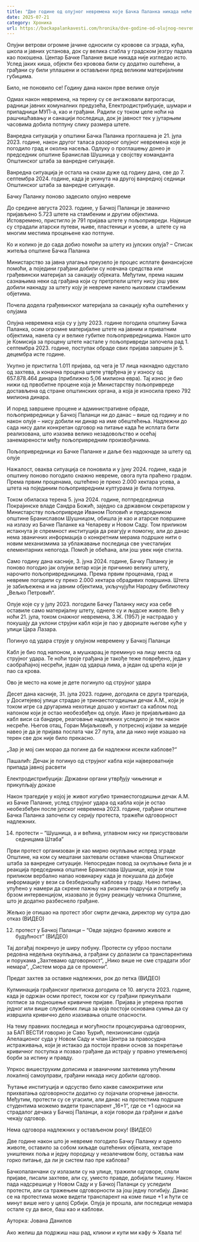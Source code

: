 ```yaml
---
title: "Две године од олујног невремена које Бачка Паланка никада неће заборавити"
date: 2025-07-21
category: Хроника
url: https://backapalankavesti.com/hronika/dve-godine-od-olujnog-nevremena-backa-palanka/
---
```


Олујни ветрови огромне јачине односили су кровове са зграда, кућа, школа и јавних установа, док су велика стабла у градском језгру падала као покошена. Центар Бачке Паланке више никада није изгледао исто. Услед јаких киша, објекти без кровова били су додатно оштећени, а грађани су били уплашени и остављени пред великим материјалним губицима.

Било, не поновило се! Годину дана након прве велике олује

Одмах након невремена, на терену су се ангажовали ватрогасци, радници јавних комуналних предузећа, Електродистрибуције, шумари и припадници МУП-а, као и грађани. Радили су током целе ноћи на рашчишћавању и санацији последица, док је јавност тек у јутарњим часовима добила потпуну слику размера штете.

Ванредна ситуација у општини Бачка Паланка проглашена је 21. јула 2023. године, након другог таласа разорног олујног невремена које је погодило град и околна насеља. Одлуку о проглашењу донео је председник општине Бранислав Шушница у својству команданта Општинског штаба за ванредне ситуације.

Ванредна ситуација је остала на снази дуже од годину дана, све до 7. септембра 2024. године, када је укинута на другој ванредној седници Општинског штаба за ванредне ситуације.

Бачку Паланку поново задесило олујно невреме

До средине августа 2023. године, у Бачкој Паланци је званично пријављено 5.723 штете на стамбеним и другим објектима. Истовремено, пристигло је 791 пријава штете у пољопривреди. Највише су страдали атарски путеви, њиве, пластеници и усеви, а  штете су на многим местима процењене као потпуне.

Ко и колико је до сада добио помоћи за штету из јулских олуја? – Списак житеља општине Бачка Паланка

Министарство за јавна улагања преузело је процес исплате финансијске помоћи, а поједини грађани добили су новчана средства или грађевински материјал за санацију објеката. Међутим, према нашим сазнањима неки од грађана који су претрпели штету нису још увек добили накнаду за штету коју је невреме нанело њиховим стамбеним објетима.

Почела додела грађевинског материјала за санацију кућа оштећених у олујама

Олујна невремена која су у јулу 2023. године погодила општину Бачка Паланка, осим огромне материјалне штете на јавним и приватним објектима, нанела су и велике губитке пољопривредницима. Након што је Комисија за процену штете настале у пољопривреди започела рад 1. септембра 2023. године, поступак обраде свих пријава завршен је 5. децембра исте године.

Укупно је пристигла 1.011 пријава, од чега је 17 лица накнадно одустало од захтева, а коначна процена штете утврђена је у износу од 657.878.464 динара (приближно 5,06 милиона евра). Тај износ је био нижи од првобитне процене која је Министарству пољопривреде достављена од стране општинских органа, а која је износила преко 792 милиона динара.

И поред завршене процене и административне обраде, пољопривредници у Бачкој Паланци ни до данас – више од годину и по након олује – нису добили ни динар на име обештећења. Надлежни до сада нису дали конкретан одговор на питање када ће исплата бити реализована, што изазива велико незадовољство и осећај занемарености међу пољопривредним произвођачима.

Пољопривредници из Бачке Паланке и даље без надокнаде за штету од олује

Нажалост, оваква ситуација се поновила и у јуну 2024. године, када је општину поново погодило снажно невреме, овога пута праћено градом. Према првим проценама, оштећено је преко 2.000 хектара усева, а штета на појединим пољопривредним културама је била потпуна.

Током обиласка терена 5. јуна 2024. године, потпредседница Покрајинске владе Сандра Божић, заједно са државном секретарком у Министарству пољопривреде Иваном Поповић и председником општине Браниславом Шушницом, обишла је као и атарске површине на излазу из Бачке Паланке ка Челареву и Новом Саду. Том приликом истакнута је спремност институција да реагују и помогну, али до данас нема званичних информација о конкретним мерама подршке нити о новим механизмима за ублажавање последица све учесталијих елементарних непогода. Помоћ је обећана, али још увек није стигла.

Само годину дана касније, 3. јуна 2024. године, Бачку Паланку је поново погодио јак олујни ветар који је причинио велику штету, нарочито пољопривредницима. Према првим проценама, град и невреме погодили су преко 2.000 хектара обрадивих површина. Штета је забиљежена и на јавним објектима, укључујући Народну библиотеку „Вељко Петровић“.

Олује које су у јулу 2023. погодиле Бачку Паланку нису иза себе оставиле само материјалну штету, однеле су и људске животе. Већ у ноћи 21. јула, током снажног невремена, З.Ж. (1957) је настрадао у покушају да уклони струјни кабл који је пао у двориште његове куће у улици Цара Лазара.

Погинуо од удара струје у олујном невремену у Бачкој Паланци

Кабл је био под напоном, а мушкарац је преминуо на лицу места од струјног удара. Те ноћи троје грађана је такође теже повређено, један у саобраћајној несрећи, један од ударца лима, а један од црепа који је пао са крова.

Ово је место на коме је дете погинуло од струјног удара

Десет дана касније, 31. јула 2023. године, догодила се друга трагедија, у Доситејевој улици страдао је тринаестогодишњи дечак А.М., који је током игре са другарима нехотице дошао у контакт са каблом под напоном који је остао необезбеђен од олује. Иако је пријављивано да кабл виси са бандере, реаговање надлежних уследило је тек након несреће. Његов отац, Горан Мијаљковић, у потресној изјави за медије навео је да је пријава послата чак 27 пута, али да нико није изашао на терен све док није било прекасно.

„Зар је мој син морао да погине да би надлежни исекли каблове?“

Пашалић: Дечак је погинуо од струјног кабла који највероватније припада јавној расвети

Електродистрибуција: Државни органи утврђују чињенице и прикупљају доказе

Након трагедије у којој је живот изгубио тринаестогодишњи дечак А.М. из Бачке Паланке, услед струјног удара од кабла који је остао необезбеђен после јулског невремена 2023. године, грађани општине Бачка Паланка започели су серију протеста, тражећи одговорност надлежних.

14. протести – “Шушница, а и већина, углавном нису ни присуствовали седницама Штаба”

Први протест организован је као мирно окупљање испред зграде Општине, на ком су мештани захтевали оставке чланова Општинског штаба за ванредне ситуације. Непосредан повод за окупљање била је и реакција председника општине Бранислава Шушнице, који је том приликом вербално напао новинарку када је покушала да добије информације у вези са безбедношћу каблова у граду. Њено питање, упућено у намери да скрене пажњу на ризична подручја и потребу за брзом интервенцијом, изазвало је бурну реакцију челника Општине, што је додатно разбеснело грађане.

Жељко је отишао на протест због смрти дечака, директор му сутра дао отказ (ВИДЕО)

12. протест у Бачкој Паланци – “Овде заједно бранимо животе и будућност” (ВИДЕО)

Тај догађај покренуо је ширу побуну. Протести су убрзо постали редовна недељна окупљања, а грађани су долазили са транспарентима и порукама „Захтевамо одговорност“, „Нико више не сме страдати због немара“, „Систем мора да се промени“.

Предат захтев за оставке надлежних, рок до петка (ВИДЕО)

Кулминација грађанског притиска догодила се 10. августа 2023. године, када је одржан осми протест, током ког су грађани прикупљали потписе за подношење кривичне пријаве. Пријава је уперена против једног или више службених лица за која постоји основана сумња да су извршила кривично дело изазивања опште опасности.

На тему правних последица и могућности процесуирања одговорних, за БАП ВЕСТИ говорио је Саво Ђурић, пензионисани судија Апелационог суда у Новом Саду и члан Центра за правосудна истраживања, који је истакао да постоји правни основ за покретање кривичног поступка и позвао грађане да истрају у правно утемељеној борби за истину и правду.

Упркос вишеструким дописима и званичним захтевима упућеним локалној самоуправи, грађани никада нису добили одговор.

Ћутање институција и одсуство било какве самокритике или прихватања одговорности додатно су појачали огорчење јавности. Међутим, протести су се угасили, али данас на протестима подршке студентима можемо видети транспарент „16+1“, где се +1 односи на страдалог дечака у Бачкој Паланци, а који говори да грађани и даље чекају одговор.

Нема одговора надлежних у остављеном року! (ВИДЕО)

Две године након што је невреме погодило Бачку Паланку и однело животе, оставило за собом хиљаде оштећених објеката, хектаре уништених поља и једну породицу у незалечивом болу, оставља нам горко питање, да ли је систем пао пре каблова?

Бачкопаланчани су излазили су на улице, тражили одговоре, слали пријаве, писали захтеве, али су, уместо правде, добијали тишину. Након пада надсрешице у Новом Саду и у Бачкој Паланци су уследили протести, али са тражењем одговорности за још једну погибију. Данас се на протестима може видети транспарент на коме пише +1 и ћути се минут више него у целој Србији. Олуја је прошла, али последице немара остале су да висе, баш као и каблови.

Ауторка: Јована Данилов

Ако желиш да подржиш наш рад, кликни и купи ми кафу ☕ Хвала ти!
